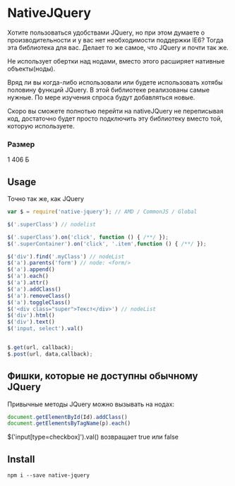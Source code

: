 # NativeJQuery
Хотите пользоваться удобствами JQuery, но при этом думаете о производительности и у вас нет необходимости поддержки IE6?
Тогда эта библиотека для вас.
Делает то же самое, что JQuery и почти так же.

Не использует обертки над нодами, вместо этого расширяет нативные объекты(ноды).

Вряд ли вы когда-либо использовали или будете использовать хотябы половину функций JQuery.
В этой библиотеке реализованы самые нужные. По мере изучения спроса будут добавляться новые.

Скоро вы сможете полнотью перейти на nativeJQuery не переписывая код, достаточно будет просто подключить эту библиотеку вместо той, которую используете.

### Размер
1 406 Б

## Usage
Точно так же, как JQuery
```javascript
var $ = require('native-jquery'); // AMD / CommonJS / Global

$('.superClass') // nodelist

$('.superClass').on('click', function () { /**/ });
$('.superContainer').on('click', '.item',function () { /**/ });

$('div').find('.myClass') // nodeList
$('a').parents('form') // node: <form/>
$('a').append()
$('a').each()
$('a').attr()
$('a').addClass()
$('a').removeClass()
$('a').toggleClass()
$('<div class="super">Текст</div>') // nodeList
$('div').html()
$('div').text()
$('input, select').val()


$.get(url, callback);
$.post(url, data,callback);

```
## Фишки, которые не доступны обычному JQuery

Привычные методы JQuery можно вызывать на нодах:
```javascript
document.getElementById(Id).addClass()
document.getElementsByTagName(p).each()
```


$('input[type=checkbox]').val() возвращает true или false

## Install
```
npm i --save native-jquery
```

